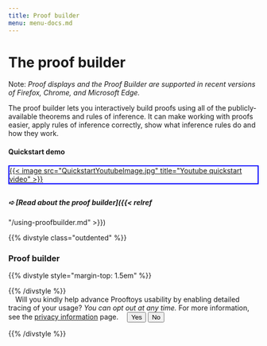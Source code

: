 ```yaml
---
title: Proof builder
menu: menu-docs.md
---
```


# The proof builder

<style type="text/css">
/* Set the proof editor below the sidebar, but moved
   to the left to give it a wider space to work in. */
.outdented {
  margin-top: 3em;
  margin-left: -12em;
  margin-bottom: 5em;
}

/* Use normal positioning so the proof editor won't
   overlap the sidebar. */
div.sidebar {
  position: static;
}
</style>

Note: <i>Proof displays and the Proof Builder are supported in recent
versions of Firefox, Chrome, and Microsoft Edge.</i>

The proof builder lets you interactively build proofs using all of the
publicly-available theorems and rules of inference.  It can make
working with proofs easier, apply rules of inference correctly, show
what inference rules do and how they work.

#### Quickstart demo

<div style="margin-bottom: 2em; border: 2px solid blue">
<a href="https://youtube.com/watch?v=WYcJBE6ZCgA">
{{< image src="QuickstartYoutubeImage.jpg" title="Youtube quickstart video" >}}
</a>
</div>

##### &#x27aa; [**Read about the proof builder**]({{< relref
"/using-proofbuilder.md" >}})

{{% divstyle class="outdented" %}}

### Proof builder

{{% divstyle style="margin-top: 1.5em" %}}
<div id=proofEditor></div>
{{% /divstyle %}}

<div class=dialogWrapper>
<div class="dialog" style="xmax-width: 100%">
<span style="flex: auto; margin: 0 1em">
Will you kindly help advance Prooftoys usability
by enabling detailed tracing of your usage?
<i>You can opt out at any time.</i>
For more information, see the
<a href="/privacy/">privacy information</a> page.
</span>
<input type=button class=buttonYes value=Yes
 onclick="Toy.setSessionRecording(true)">
<input type=button class=buttonNo value=No
 onclick="Toy.setSessionRecording(false)">
</div>
</div>

{{% /divstyle %}}

<script defer>
$(() => {
  // Do all of this "soon" after all ordinary Prooftoys initializations.
  Promise.resolve().then(() => {
    // The page might have a "fact=" query parameter.
    const fact_arg = Toy.rawQueryParams.fact;
    // Proof editor node
    const options = fact_arg && {docName: 'proofbuilder', loadDoc: false};
    var editor = new Toy.ProofEditor(options);
    window.proofEditor = editor;
    $('#proofEditor').append(editor.$node);
    if (fact_arg) {
      const rules = Toy.rules;
      // Convert "^" in the query string to '&' to support
      // facts with conjunctions in them.
      const fact = fact_arg.replace(/\^/g, '&');
      // If there is a "fact" query parameter, force the editor to
      // load the fact and ignore any existing "proofbuilder" document.
      // If "details" is also supplied, this forces the editor to
      // load a proof of the fact.
      console.log(fact);
      const result = rules.fact(fact);
      editor.addStep(result);
      const details = Toy.queryParams.details;
      if (details) {
        rules.inline(editor.steps[0].original);
      }
    }
  });
});
</script>
